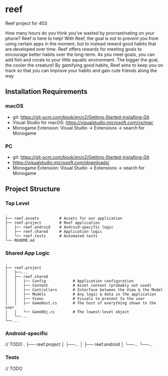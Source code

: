 # reef #
Reef project for 403

How many hours do you think you’ve wasted by procrastinating on your phone? Reef is here to help! With Reef, the goal is not to prevent you from using certain apps in the moment, but to instead reward good habits that are developed over time. Reef offers rewards for meeting goals to encourage better habits over the long-term. As you meet goals, you can add fish and corals to your little aquatic environment. The bigger the goal, the cooler the creature! By gamifying good habits, Reef aims to keep you on track so that you can improve your habits and gain cute friends along the way

## Installation Requirements ##

### macOS ###
- git: https://git-scm.com/book/en/v2/Getting-Started-Installing-Git
- Visual Studio for macOS: https://visualstudio.microsoft.com/vs/mac
- Monogame Extension: Visual Studio -> Extensions -> search for Monogame

### PC ###
- git: https://git-scm.com/book/en/v2/Getting-Started-Installing-Git
- https://visualstudio.microsoft.com/downloads/
- Monogame Extension: Visual Studio -> Extensions -> search for Monogame

## Project Structure ##

### Top Level ###
    .
    ├── reef.assets         # Assets for our application
    ├── reef.project        # Reef application 
    │   ├── reef.android    # Android-specific logic
    │   ├── reef.shared     # Application logic
    │   └── reef.tests      # Automated tests 
    └── README.md

### Shared App Logic ###
    .
    ├── reef.project
    │   ├──...
    │   ├── reef.shared
    │   │   ├── Config            # Application configuration
    │   │   ├── Content           # Asset content (probably not used)
    │   │   ├── Controllers       # Interface between the View & the Model
    │   │   ├── Models            # Any logic & data in the application
    │   │   ├── Views             # Visuals to present to the user
    │   │   ├── GameHost.cs       # The host of everything shown to the user
    │   │   └── GameObj.cs        # The lowest-level object
    │   └──...
    └──...

### Android-specific ###
// TODO
   .
   ├── reef.project
   │   ├──...
   │   ├── reef.android
   │   └──...
   └──...

### Tests ###
// TODO
